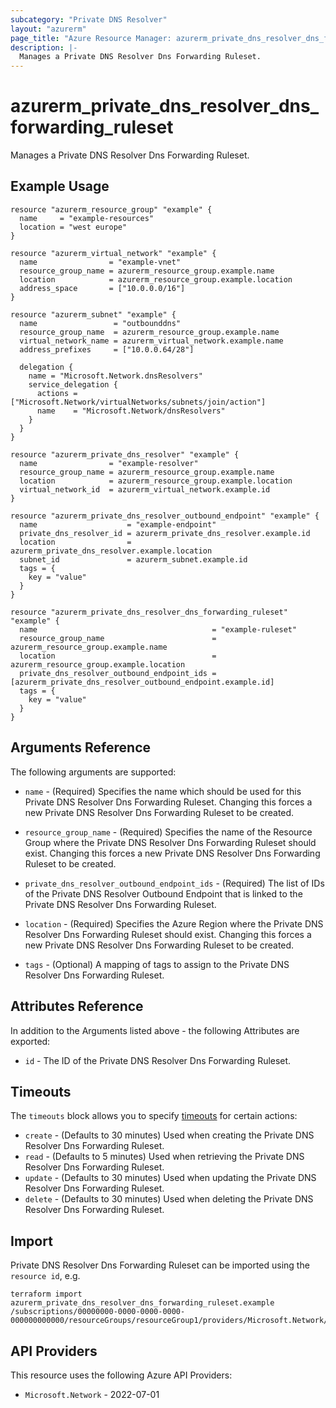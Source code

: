 ```yaml
---
subcategory: "Private DNS Resolver"
layout: "azurerm"
page_title: "Azure Resource Manager: azurerm_private_dns_resolver_dns_forwarding_ruleset"
description: |-
  Manages a Private DNS Resolver Dns Forwarding Ruleset.
---
```


# azurerm_private_dns_resolver_dns_forwarding_ruleset

Manages a Private DNS Resolver Dns Forwarding Ruleset.

## Example Usage

```hcl
resource "azurerm_resource_group" "example" {
  name     = "example-resources"
  location = "west europe"
}

resource "azurerm_virtual_network" "example" {
  name                = "example-vnet"
  resource_group_name = azurerm_resource_group.example.name
  location            = azurerm_resource_group.example.location
  address_space       = ["10.0.0.0/16"]
}

resource "azurerm_subnet" "example" {
  name                 = "outbounddns"
  resource_group_name  = azurerm_resource_group.example.name
  virtual_network_name = azurerm_virtual_network.example.name
  address_prefixes     = ["10.0.0.64/28"]

  delegation {
    name = "Microsoft.Network.dnsResolvers"
    service_delegation {
      actions = ["Microsoft.Network/virtualNetworks/subnets/join/action"]
      name    = "Microsoft.Network/dnsResolvers"
    }
  }
}

resource "azurerm_private_dns_resolver" "example" {
  name                = "example-resolver"
  resource_group_name = azurerm_resource_group.example.name
  location            = azurerm_resource_group.example.location
  virtual_network_id  = azurerm_virtual_network.example.id
}

resource "azurerm_private_dns_resolver_outbound_endpoint" "example" {
  name                    = "example-endpoint"
  private_dns_resolver_id = azurerm_private_dns_resolver.example.id
  location                = azurerm_private_dns_resolver.example.location
  subnet_id               = azurerm_subnet.example.id
  tags = {
    key = "value"
  }
}

resource "azurerm_private_dns_resolver_dns_forwarding_ruleset" "example" {
  name                                       = "example-ruleset"
  resource_group_name                        = azurerm_resource_group.example.name
  location                                   = azurerm_resource_group.example.location
  private_dns_resolver_outbound_endpoint_ids = [azurerm_private_dns_resolver_outbound_endpoint.example.id]
  tags = {
    key = "value"
  }
}
```

## Arguments Reference

The following arguments are supported:

* `name` - (Required) Specifies the name which should be used for this Private DNS Resolver Dns Forwarding Ruleset. Changing this forces a new Private DNS Resolver Dns Forwarding Ruleset to be created.

* `resource_group_name` - (Required) Specifies the name of the Resource Group where the Private DNS Resolver Dns Forwarding Ruleset should exist. Changing this forces a new Private DNS Resolver Dns Forwarding Ruleset to be created.

* `private_dns_resolver_outbound_endpoint_ids` - (Required) The list of IDs of the Private DNS Resolver Outbound Endpoint that is linked to the Private DNS Resolver Dns Forwarding Ruleset.

* `location` - (Required) Specifies the Azure Region where the Private DNS Resolver Dns Forwarding Ruleset should exist. Changing this forces a new Private DNS Resolver Dns Forwarding Ruleset to be created.

* `tags` - (Optional) A mapping of tags to assign to the Private DNS Resolver Dns Forwarding Ruleset.

## Attributes Reference

In addition to the Arguments listed above - the following Attributes are exported:

* `id` - The ID of the Private DNS Resolver Dns Forwarding Ruleset.

## Timeouts

The `timeouts` block allows you to specify [timeouts](https://www.terraform.io/docs/configuration/resources.html#timeouts) for certain actions:

* `create` - (Defaults to 30 minutes) Used when creating the Private DNS Resolver Dns Forwarding Ruleset.
* `read` - (Defaults to 5 minutes) Used when retrieving the Private DNS Resolver Dns Forwarding Ruleset.
* `update` - (Defaults to 30 minutes) Used when updating the Private DNS Resolver Dns Forwarding Ruleset.
* `delete` - (Defaults to 30 minutes) Used when deleting the Private DNS Resolver Dns Forwarding Ruleset.

## Import

Private DNS Resolver Dns Forwarding Ruleset can be imported using the `resource id`, e.g.

```shell
terraform import azurerm_private_dns_resolver_dns_forwarding_ruleset.example /subscriptions/00000000-0000-0000-0000-000000000000/resourceGroups/resourceGroup1/providers/Microsoft.Network/dnsForwardingRulesets/dnsForwardingRuleset1
```

## API Providers
<!-- This section is generated, changes will be overwritten -->
This resource uses the following Azure API Providers:

* `Microsoft.Network` - 2022-07-01
